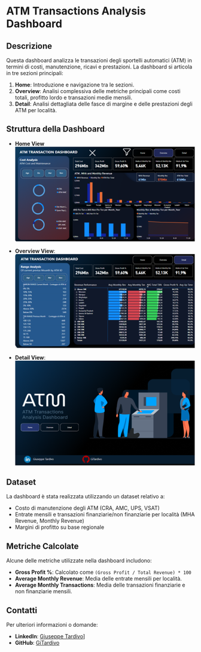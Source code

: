 # ATM Transactions Analysis Dashboard

## Descrizione
Questa dashboard analizza le transazioni degli sportelli automatici (ATM) in termini di costi, manutenzione, ricavi e prestazioni. 
La dashboard si articola in tre sezioni principali:

1. **Home**: Introduzione e navigazione tra le sezioni.
2. **Overview**: Analisi complessiva delle metriche principali come costi totali, profitto lordo e transazioni medie mensili.
3. **Detail**: Analisi dettagliata delle fasce di margine e delle prestazioni degli ATM per località.

## Struttura della Dashboard
- **Home View**  ![Home View](./images/home_view.png)

- **Overview View**: 
  ![Overview View](./images/overview_view.png)

- **Detail View**: 
  ![Detail View](./images/detail_view.png)

## Dataset
La dashboard è stata realizzata utilizzando un dataset relativo a:
- Costo di manutenzione degli ATM (CRA, AMC, UPS, VSAT)
- Entrate mensili e transazioni finanziarie/non finanziarie per località (MHA Revenue, Monthly Revenue)
- Margini di profitto su base regionale



## Metriche Calcolate
Alcune delle metriche utilizzate nella dashboard includono:
- **Gross Profit %**: Calcolato come `(Gross Profit / Total Revenue) * 100`
- **Average Monthly Revenue**: Media delle entrate mensili per località.
- **Average Monthly Transactions**: Media delle transazioni finanziarie e non finanziarie mensili.

## Contatti
Per ulteriori informazioni o domande:
- **LinkedIn**: [Giuseppe Tardivo]([https://linkedin.com/in/giuseppetardivo)]
- **GitHub**: [GiTardivo](https://github.com/GiTardivo)


